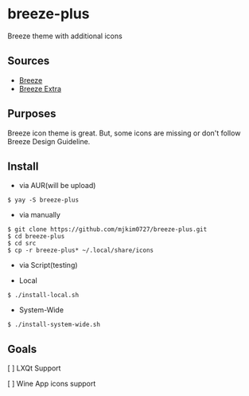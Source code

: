 # breeze-plus
 Breeze theme with additional icons

## Sources

* [Breeze](https://invent.kde.org/frameworks/breeze-icons)
* [Breeze Extra](https://github.com/varlesh/breeze-extra)

## Purposes

Breeze icon theme is great. But, some icons are missing or don't follow Breeze Design Guideline.

## Install

* via AUR(will be upload)

```
$ yay -S breeze-plus
```

* via manually

```
$ git clone https://github.com/mjkim0727/breeze-plus.git
$ cd breeze-plus
$ cd src
$ cp -r breeze-plus* ~/.local/share/icons
```

* via Script(testing)

 - Local

```
$ ./install-local.sh
```

 - System-Wide

```
$ ./install-system-wide.sh
```

## Goals

[ ] LXQt Support

[ ] Wine App icons support
